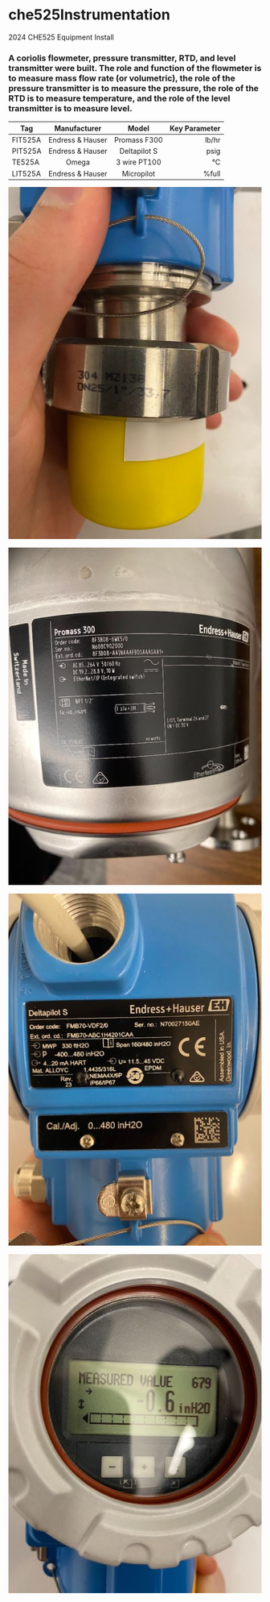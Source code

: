 # che525Instrumentation
2024 CHE525 Equipment Install
### A coriolis flowmeter, pressure transmitter, RTD, and level transmitter were built. The role and function of the flowmeter is to measure mass flow rate (or volumetric), the role of the pressure transmitter is to measure the pressure, the role of the RTD is to measure temperature, and the role of the level transmitter is to measure level. 

Tag|Manufacturer|Model|Key Parameter|
---|:---:|:---:|---: 
FIT525A|Endress & Hauser|Promass F300|lb/hr|
PIT525A|Endress & Hauser|Deltapilot S|psig|
TE525A|Omega|3 wire PT100|°C|
LIT525A|Endress & Hauser|Micropilot|%full|

![Install Image 1](https://raw.githubusercontent.com/cjbuck234/che525Instrumentation/main/1install.JPG)

![Install Image 2](https://raw.githubusercontent.com/cjbuck234/che525Instrumentation/main/2install.JPG)

![Install Image 3](https://raw.githubusercontent.com/cjbuck234/che525Instrumentation/main/3install.JPG)

![Install Image 4](https://raw.githubusercontent.com/cjbuck234/che525Instrumentation/main/4install.JPG)

